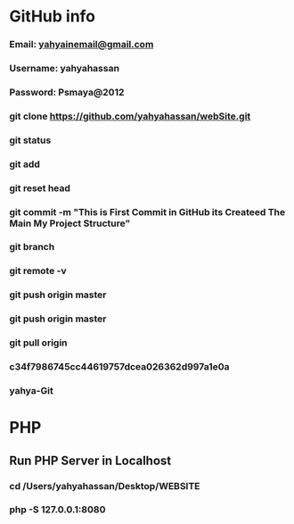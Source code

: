 # GitHub info
### Email: yahyainemail@gmail.com
### Username: yahyahassan
### Password: Psmaya@2012
### git clone https://github.com/yahyahassan/webSite.git
### git status
### git add  <!-- add <.> OR <file/folder> -->
### git reset head <!-- <file/folder> -->
### git commit -m "This is First Commit in GitHub its Createed The Main My Project Structure”
### git branch
### git remote -v
### git push origin master
### git push origin master
### git pull origin
### c34f7986745cc44619757dcea026362d997a1e0a
### yahya-Git

# PHP
## Run PHP Server in Localhost
### cd /Users/yahyahassan/Desktop/WEBSITE
### php -S 127.0.0.1:8080
